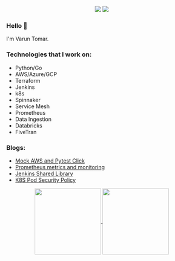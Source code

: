 <p align="center">
    <a href="https://stackoverflow.com/users/6679867/tomarv2" alt="Stack Exchange reputation">
        <img src="https://img.shields.io/stackexchange/stackoverflow/r/6679867"></a>
    <a href="https://twitter.com/intent/follow?screen_name=tomar_v2" alt="follow on Twitter">
        <img src="https://img.shields.io/twitter/follow/tomar_v2?style=social&logo=twitter"></a>
</p>

### Hello 👋

I'm Varun Tomar.


### Technologies that I work on:

* Python/Go
* AWS/Azure/GCP
* Terraform
* Jenkins
* k8s
* Spinnaker
* Service Mesh
* Prometheus
* Data Ingestion
* Databricks
* FiveTran

### Blogs:

- [Mock AWS and Pytest Click](https://medium.com/analytics-vidhya/mock-aws-pytest-click-51a2a7b41123)
- [Prometheus metrics and monitoring](https://tomarv2.medium.com/prometheus-metrics-monitoring-8d0bd17f7b80)
- [Jenkins Shared Library](https://tomarv2.medium.com/jenkins-shared-libraries-ab64f7acac68)
- [K8S Pod Security Policy](https://tomarv2.medium.com/k8s-pod-security-policies-abff76d8075d)

<p align=center>
  <a href="https://github-readme-stats.vercel.app/api?username=tomarv2" title="Go to Source">
    <img height=175 align="center" src="https://github-readme-stats.vercel.app/api?username=tomarv2&show_icons=true&theme=gotham">
  </a>
  <a href="https://github-readme-stats.vercel.app/api/top-langs/?username=tomarv2">
  <img height=175 align="center" src="https://github-readme-stats.vercel.app/api/top-langs/?username=tomarv2&hide=c%23,powershell,java&title_color=2aa889&text_color=99d1ce&icon_color=2bbc8a&bg_color=0c1014&langs_count=8&layout=compact" />
  </a>
</p>
